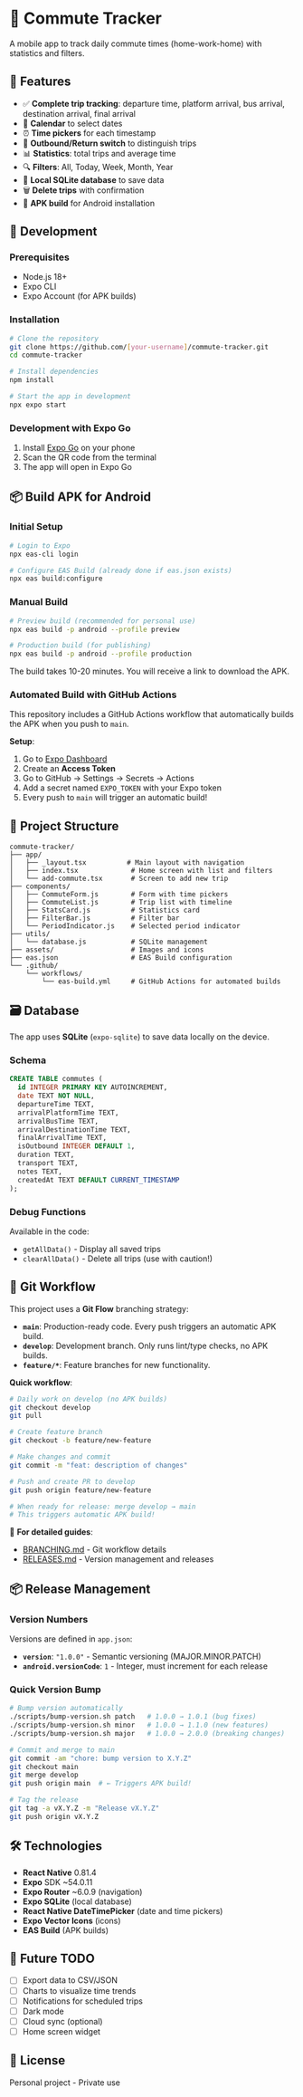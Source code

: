 # 🚗 Commute Tracker

A mobile app to track daily commute times (home-work-home) with statistics and filters.

## 📱 Features

- ✅ **Complete trip tracking**: departure time, platform arrival, bus arrival, destination arrival, final arrival
- 📅 **Calendar** to select dates
- ⏰ **Time pickers** for each timestamp
- 🔄 **Outbound/Return switch** to distinguish trips
- 📊 **Statistics**: total trips and average time
- 🔍 **Filters**: All, Today, Week, Month, Year
- 💾 **Local SQLite database** to save data
- 🗑️ **Delete trips** with confirmation
- 📱 **APK build** for Android installation

## 🚀 Development

### Prerequisites
- Node.js 18+
- Expo CLI
- Expo Account (for APK builds)

### Installation

```bash
# Clone the repository
git clone https://github.com/[your-username]/commute-tracker.git
cd commute-tracker

# Install dependencies
npm install

# Start the app in development
npx expo start
```

### Development with Expo Go
1. Install [Expo Go](https://expo.dev/go) on your phone
2. Scan the QR code from the terminal
3. The app will open in Expo Go

## 📦 Build APK for Android

### Initial Setup
```bash
# Login to Expo
npx eas-cli login

# Configure EAS Build (already done if eas.json exists)
npx eas build:configure
```

### Manual Build
```bash
# Preview build (recommended for personal use)
npx eas build -p android --profile preview

# Production build (for publishing)
npx eas build -p android --profile production
```

The build takes 10-20 minutes. You will receive a link to download the APK.

### Automated Build with GitHub Actions

This repository includes a GitHub Actions workflow that automatically builds the APK when you push to `main`.

**Setup**:
1. Go to [Expo Dashboard](https://expo.dev/accounts/[your-account]/settings/access-tokens)
2. Create an **Access Token**
3. Go to GitHub → Settings → Secrets → Actions
4. Add a secret named `EXPO_TOKEN` with your Expo token
5. Every push to `main` will trigger an automatic build!

## 📂 Project Structure

```
commute-tracker/
├── app/
│   ├── _layout.tsx          # Main layout with navigation
│   ├── index.tsx             # Home screen with list and filters
│   └── add-commute.tsx       # Screen to add new trip
├── components/
│   ├── CommuteForm.js        # Form with time pickers
│   ├── CommuteList.js        # Trip list with timeline
│   ├── StatsCard.js          # Statistics card
│   ├── FilterBar.js          # Filter bar
│   └── PeriodIndicator.js    # Selected period indicator
├── utils/
│   └── database.js           # SQLite management
├── assets/                   # Images and icons
├── eas.json                  # EAS Build configuration
└── .github/
    └── workflows/
        └── eas-build.yml     # GitHub Actions for automated builds
```

## 🗃️ Database

The app uses **SQLite** (`expo-sqlite`) to save data locally on the device.

### Schema
```sql
CREATE TABLE commutes (
  id INTEGER PRIMARY KEY AUTOINCREMENT,
  date TEXT NOT NULL,
  departureTime TEXT,
  arrivalPlatformTime TEXT,
  arrivalBusTime TEXT,
  arrivalDestinationTime TEXT,
  finalArrivalTime TEXT,
  isOutbound INTEGER DEFAULT 1,
  duration TEXT,
  transport TEXT,
  notes TEXT,
  createdAt TEXT DEFAULT CURRENT_TIMESTAMP
);
```

### Debug Functions
Available in the code:
- `getAllData()` - Display all saved trips
- `clearAllData()` - Delete all trips (use with caution!)

## 🔄 Git Workflow

This project uses a **Git Flow** branching strategy:

- **`main`**: Production-ready code. Every push triggers an automatic APK build.
- **`develop`**: Development branch. Only runs lint/type checks, no APK builds.
- **`feature/*`**: Feature branches for new functionality.

**Quick workflow**:
```bash
# Daily work on develop (no APK builds)
git checkout develop
git pull

# Create feature branch
git checkout -b feature/new-feature

# Make changes and commit
git commit -m "feat: description of changes"

# Push and create PR to develop
git push origin feature/new-feature

# When ready for release: merge develop → main
# This triggers automatic APK build!
```

📖 **For detailed guides**: 
- [BRANCHING.md](./BRANCHING.md) - Git workflow details
- [RELEASES.md](./RELEASES.md) - Version management and releases

## 📦 Release Management

### Version Numbers

Versions are defined in `app.json`:
- **`version`**: `"1.0.0"` - Semantic versioning (MAJOR.MINOR.PATCH)
- **`android.versionCode`**: `1` - Integer, must increment for each release

### Quick Version Bump

```bash
# Bump version automatically
./scripts/bump-version.sh patch   # 1.0.0 → 1.0.1 (bug fixes)
./scripts/bump-version.sh minor   # 1.0.0 → 1.1.0 (new features)
./scripts/bump-version.sh major   # 1.0.0 → 2.0.0 (breaking changes)

# Commit and merge to main
git commit -am "chore: bump version to X.Y.Z"
git checkout main
git merge develop
git push origin main  # ← Triggers APK build!

# Tag the release
git tag -a vX.Y.Z -m "Release vX.Y.Z"
git push origin vX.Y.Z
```

## 🛠️ Technologies

- **React Native** 0.81.4
- **Expo** SDK ~54.0.11
- **Expo Router** ~6.0.9 (navigation)
- **Expo SQLite** (local database)
- **React Native DateTimePicker** (date and time pickers)
- **Expo Vector Icons** (icons)
- **EAS Build** (APK builds)

## 📝 Future TODO

- [ ] Export data to CSV/JSON
- [ ] Charts to visualize time trends
- [ ] Notifications for scheduled trips
- [ ] Dark mode
- [ ] Cloud sync (optional)
- [ ] Home screen widget

## 📄 License

Personal project - Private use